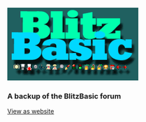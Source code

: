 ![logo](/assets/img/BlitzBasicLogo.gif)

### A backup of the BlitzBasic forum

[View as website](https://blitz-community.github.io/blitzbasic-backup)
